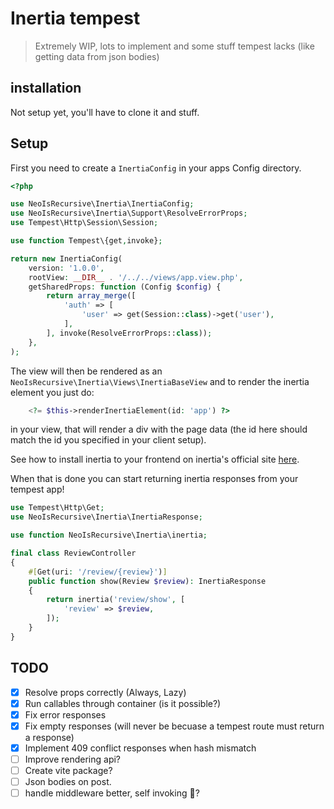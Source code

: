 # Inertia tempest

> Extremely WIP, lots to implement and some stuff tempest lacks (like getting data from json bodies)

## installation

Not setup yet, you'll have to clone it and stuff.

## Setup

First you need to create a `InertiaConfig` in your apps Config directory.

```php
<?php

use NeoIsRecursive\Inertia\InertiaConfig;
use NeoIsRecursive\Inertia\Support\ResolveErrorProps;
use Tempest\Http\Session\Session;

use function Tempest\{get,invoke};

return new InertiaConfig(
    version: '1.0.0',
    rootView: __DIR__ . '/../../views/app.view.php',
    getSharedProps: function (Config $config) {
        return array_merge([
            'auth' => [
                'user' => get(Session::class)->get('user'),
            ],
        ], invoke(ResolveErrorProps::class));
    },
);
```

The view will then be rendered as an `NeoIsRecursive\Inertia\Views\InertiaBaseView` and to render the inertia element you just do:

```php
    <?= $this->renderInertiaElement(id: 'app') ?>
```

in your view, that will render a div with the page data (the id here should match the id you specified in your client setup).

See how to install inertia to your frontend on inertia's official site [here](https://inertiajs.com/client-side-setup).

When that is done you can start returning inertia responses from your tempest app!

```php
use Tempest\Http\Get;
use NeoIsRecursive\Inertia\InertiaResponse;

use function NeoIsRecursive\Inertia\inertia;

final class ReviewController
{
    #[Get(uri: '/review/{review}')]
    public function show(Review $review): InertiaResponse
    {
        return inertia('review/show', [
            'review' => $review,
        ]);
    }
}
```

## TODO

- [x] Resolve props correctly (Always, Lazy)
- [x] Run callables through container (is it possible?)
- [x] Fix error responses
- [x] Fix empty responses (will never be becuase a tempest route must return a response)
- [x] Implement 409 conflict responses when hash mismatch
- [ ] Improve rendering api?
- [ ] Create vite package?
- [ ] Json bodies on post.
- [ ] handle middleware better, self invoking 👀?
